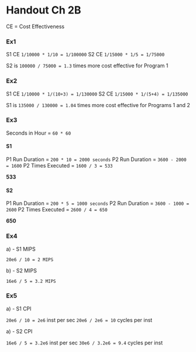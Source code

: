 # Handout Ch 2B

CE = Cost Effectiveness

### Ex1

S1 CE `1/10000 * 1/10 = 1/100000`
S2 CE `1/15000 * 1/5 = 1/75000`

S2 is `100000 / 75000 = 1.3` times more cost effective for Program 1

### Ex2

S1 CE `1/10000 * 1/(10+3) = 1/130000`
S2 CE `1/15000 * 1/(5+4) = 1/135000`

S1 is `135000 / 130000 = 1.04` times more cost effective for Programs 1 and 2

### Ex3

Seconds in Hour = `60 * 60`

#### S1 

P1 Run Duration = `200 * 10 = 2000 seconds`
P2 Run Duration = `3600 - 2000 = 1600`
P2 Times Executed = `1600 / 3 = 533`

__533__

#### S2 

P1 Run Duration = `200 * 5 = 1000 seconds`
P2 Run Duration = `3600 - 1000 = 2600`
P2 Times Executed = `2600 / 4 = 650`

__650__

### Ex4

a) - S1 MIPS

`20e6 / 10 = 2 MIPS`

b) - S2 MIPS

`16e6 / 5 = 3.2 MIPS`

### Ex5

a) - S1 CPI

`20e6 / 10 = 2e6` inst per sec
`20e6 / 2e6 = 10` cycles per inst

a) - S2 CPI

`16e6 / 5 = 3.2e6` inst per sec
`30e6 / 3.2e6 = 9.4` cycles per inst
